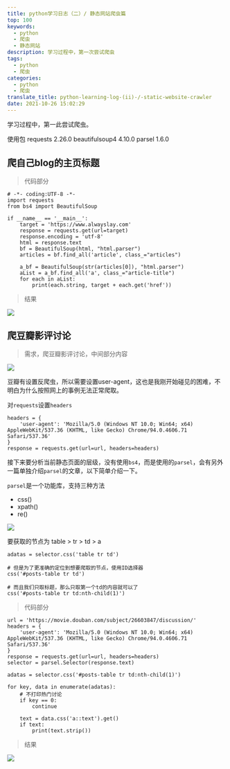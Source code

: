 ```yaml
---
title: python学习日志（二）/ 静态网站爬虫篇
top: 100
keywords:
  - python
  - 爬虫
  - 静态网站
description: 学习过程中，第一次尝试爬虫
tags:
  - python
  - 爬虫
categories:
  - python
  - 爬虫
translate_title: python-learning-log-(ii)-/-static-website-crawler
date: 2021-10-26 15:02:29
---
```


学习过程中，第一此尝试爬虫。

使用包
requests           2.26.0
beautifulsoup4     4.10.0
parsel             1.6.0

<!-- more -->

## 爬自己blog的主页标题
> 代码部分

```
# -*- coding:UTF-8 -*-
import requests
from bs4 import BeautifulSoup

if __name__ == '__main__':
    target = 'https://www.alwayslay.com'
    response = requests.get(url=target)
    response.encoding = 'utf-8'
    html = response.text
    bf = BeautifulSoup(html, "html.parser")
    articles = bf.find_all('article', class_="articles")

    a_bf = BeautifulSoup(str(articles[0]), "html.parser")
    aList = a_bf.find_all('a', class_="article-title")
    for each in aList:
        print(each.string, target + each.get('href'))
```
> 结果

![](https://img-qiniu.alwayslay.com/python学习日志（二）-静态网站爬虫篇/20211026030949999.png)


## 爬豆瓣影评讨论
> 需求，爬豆瓣影评讨论，中间部分内容

![](https://img-qiniu.alwayslay.com/python学习日志（二）-静态网站爬虫篇/20211026032136668.png)

豆瓣有设置反爬虫，所以需要设置user-agent，这也是我刚开始碰见的困难，不明白为什么按照网上的事例无法正常爬取。

对`requests`设置`headers`
```
headers = {
    'user-agent': 'Mozilla/5.0 (Windows NT 10.0; Win64; x64) AppleWebKit/537.36 (KHTML, like Gecko) Chrome/94.0.4606.71 Safari/537.36'
}
response = requests.get(url=url, headers=headers)
```

接下来要分析当前静态页面的层级，没有使用`bs4`，而是使用的`parsel`，会有另外一篇单独介绍`parsel`的文章，以下简单介绍一下。

`parsel`是一个功能库，支持三种方法

- css() 
- xpath()
- re()

![](https://img-qiniu.alwayslay.com/python学习日志（二）-静态网站爬虫篇/20211026032848717.png)

要获取的节点为 table > tr > td > a

```
adatas = selector.css('table tr td')

# 但是为了更准确的定位到想要爬取的节点，使用ID选择器
css('#posts-table tr td')

# 而且我们只取标题，那么只取第一个td的内容就可以了
css('#posts-table tr td:nth-child(1)')
```

> 代码部分

```
url = 'https://movie.douban.com/subject/26603847/discussion/'
headers = {
    'user-agent': 'Mozilla/5.0 (Windows NT 10.0; Win64; x64) AppleWebKit/537.36 (KHTML, like Gecko) Chrome/94.0.4606.71 Safari/537.36'
}
response = requests.get(url=url, headers=headers)
selector = parsel.Selector(response.text)

adatas = selector.css('#posts-table tr td:nth-child(1)')

for key, data in enumerate(adatas):
    # 不打印热门讨论
    if key == 0:
        continue

    text = data.css('a::text').get()
    if text:
        print(text.strip())
```

> 结果

![](https://img-qiniu.alwayslay.com/python学习日志（二）-静态网站爬虫篇/20211026032040868.png)

